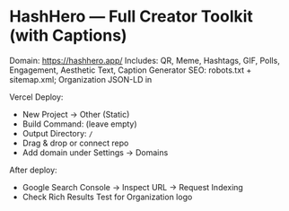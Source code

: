 # HashHero — Full Creator Toolkit (with Captions)

Domain: https://hashhero.app/
Includes: QR, Meme, Hashtags, GIF, Polls, Engagement, Aesthetic Text, Caption Generator
SEO: robots.txt + sitemap.xml; Organization JSON-LD in <head>

Vercel Deploy:
- New Project → Other (Static)
- Build Command: (leave empty)
- Output Directory: `/`
- Drag & drop or connect repo
- Add domain under Settings → Domains

After deploy:
- Google Search Console → Inspect URL → Request Indexing
- Check Rich Results Test for Organization logo
